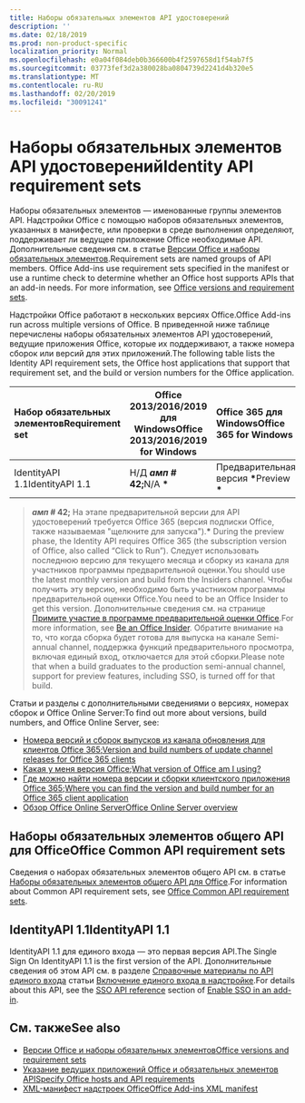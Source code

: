 ```yaml
---
title: Наборы обязательных элементов API удостоверений
description: ''
ms.date: 02/18/2019
ms.prod: non-product-specific
localization_priority: Normal
ms.openlocfilehash: e0a04f084deb0b366600b4f2597658d1f54ab7f5
ms.sourcegitcommit: 03773fef3d2a380028ba0804739d2241d4b320e5
ms.translationtype: MT
ms.contentlocale: ru-RU
ms.lasthandoff: 02/20/2019
ms.locfileid: "30091241"
---
```

# <a name="identity-api-requirement-sets"></a><span data-ttu-id="a1a9c-102">Наборы обязательных элементов API удостоверений</span><span class="sxs-lookup"><span data-stu-id="a1a9c-102">Identity API requirement sets</span></span>

<span data-ttu-id="a1a9c-p101">Наборы обязательных элементов — именованные группы элементов API. Надстройки Office с помощью наборов обязательных элементов, указанных в манифесте, или проверки в среде выполнения определяют, поддерживает ли ведущее приложение Office необходимые API. Дополнительные сведения см. в статье [Версии Office и наборы обязательных элементов](https://docs.microsoft.com/office/dev/add-ins/develop/office-versions-and-requirement-sets).</span><span class="sxs-lookup"><span data-stu-id="a1a9c-p101">Requirement sets are named groups of API members. Office Add-ins use requirement sets specified in the manifest or use a runtime check to determine whether an Office host supports APIs that an add-in needs. For more information, see [Office versions and requirement sets](https://docs.microsoft.com/office/dev/add-ins/develop/office-versions-and-requirement-sets).</span></span>

<span data-ttu-id="a1a9c-106">Надстройки Office работают в нескольких версиях Office.</span><span class="sxs-lookup"><span data-stu-id="a1a9c-106">Office Add-ins run across multiple versions of Office.</span></span> <span data-ttu-id="a1a9c-107">В приведенной ниже таблице перечислены наборы обязательных элементов API удостоверений, ведущие приложения Office, которые их поддерживают, а также номера сборок или версий для этих приложений.</span><span class="sxs-lookup"><span data-stu-id="a1a9c-107">The following table lists the Identity API requirement sets, the Office host applications that support that requirement set, and the build or version numbers for the Office application.</span></span>

|  <span data-ttu-id="a1a9c-108">Набор обязательных элементов</span><span class="sxs-lookup"><span data-stu-id="a1a9c-108">Requirement set</span></span>  | <span data-ttu-id="a1a9c-109">Office 2013/2016/2019 для Windows</span><span class="sxs-lookup"><span data-stu-id="a1a9c-109">Office 2013/2016/2019 for Windows</span></span> | <span data-ttu-id="a1a9c-110">Office 365 для Windows</span><span class="sxs-lookup"><span data-stu-id="a1a9c-110">Office 365 for Windows</span></span>   |  <span data-ttu-id="a1a9c-111">Office 365 для iPad</span><span class="sxs-lookup"><span data-stu-id="a1a9c-111">Office 365 for iPad</span></span>  |  <span data-ttu-id="a1a9c-112">Office 365 для Mac</span><span class="sxs-lookup"><span data-stu-id="a1a9c-112">Office 365 for Mac</span></span>  | <span data-ttu-id="a1a9c-113">Office Online</span><span class="sxs-lookup"><span data-stu-id="a1a9c-113">Office Online</span></span>  | <span data-ttu-id="a1a9c-114">SharePoint Online</span><span class="sxs-lookup"><span data-stu-id="a1a9c-114">SharePoint Online</span></span> | <span data-ttu-id="a1a9c-115">OneDrive.com</span><span class="sxs-lookup"><span data-stu-id="a1a9c-115">OneDrive.com</span></span> |<span data-ttu-id="a1a9c-116">Outlook.com и Exchange Online</span><span class="sxs-lookup"><span data-stu-id="a1a9c-116">Outlook.com & Exchange Online</span></span>|
|:-----|-----|:-----|:-----|:-----|:-----|:-----|:-----|:-----|
| <span data-ttu-id="a1a9c-117">IdentityAPI 1.1</span><span class="sxs-lookup"><span data-stu-id="a1a9c-117">IdentityAPI 1.1</span></span>  | <span data-ttu-id="a1a9c-118">Н/Д **_амп_ # 42;**</span><span class="sxs-lookup"><span data-stu-id="a1a9c-118">N/A **&#42;**</span></span> | <span data-ttu-id="a1a9c-119">Предварительная версия **&#42;**</span><span class="sxs-lookup"><span data-stu-id="a1a9c-119">Preview **&#42;**</span></span> | <span data-ttu-id="a1a9c-120">Скоро</span><span class="sxs-lookup"><span data-stu-id="a1a9c-120">Coming soon</span></span> | <span data-ttu-id="a1a9c-121">Предварительная версия **&#42;**</span><span class="sxs-lookup"><span data-stu-id="a1a9c-121">Preview **&#42;**</span></span>| <span data-ttu-id="a1a9c-122">Предварительная версия</span><span class="sxs-lookup"><span data-stu-id="a1a9c-122">Preview</span></span> | <span data-ttu-id="a1a9c-123">Предварительная версия</span><span class="sxs-lookup"><span data-stu-id="a1a9c-123">Preview</span></span>| <span data-ttu-id="a1a9c-124">Скоро</span><span class="sxs-lookup"><span data-stu-id="a1a9c-124">Coming soon</span></span> | <span data-ttu-id="a1a9c-125">Скоро</span><span class="sxs-lookup"><span data-stu-id="a1a9c-125">Coming soon</span></span> |

> <span data-ttu-id="a1a9c-126">**_амп_ # 42;** На этапе предварительной версии для API удостоверений требуется Office 365 (версия подписки Office, также называемая "щелкните для запуска").</span><span class="sxs-lookup"><span data-stu-id="a1a9c-126">**&#42;** During the preview phase, the Identity API requires Office 365 (the subscription version of Office, also called “Click to Run”).</span></span> <span data-ttu-id="a1a9c-127">Следует использовать последнюю версию для текущего месяца и сборку из канала для участников программы предварительной оценки.</span><span class="sxs-lookup"><span data-stu-id="a1a9c-127">You should use the latest monthly version and build from the Insiders channel.</span></span> <span data-ttu-id="a1a9c-128">Чтобы получить эту версию, необходимо быть участником программы предварительной оценки Office.</span><span class="sxs-lookup"><span data-stu-id="a1a9c-128">You need to be an Office Insider to get this version.</span></span> <span data-ttu-id="a1a9c-129">Дополнительные сведения см. на странице [Примите участие в программе предварительной оценки Office](https://products.office.com/office-insider?tab=tab-1).</span><span class="sxs-lookup"><span data-stu-id="a1a9c-129">For more information, see [Be an Office Insider](https://products.office.com/office-insider?tab=tab-1).</span></span> <span data-ttu-id="a1a9c-130">Обратите внимание на то, что когда сборка будет готова для выпуска на канале Semi-annual channel, поддержка функций предварительного просмотра, включая единый вход, отключается для этой сборки.</span><span class="sxs-lookup"><span data-stu-id="a1a9c-130">Please note that when a build graduates to the production semi-annual channel, support for preview features, including SSO, is turned off for that build.</span></span>

<span data-ttu-id="a1a9c-131">Статьи и разделы с дополнительными сведениями о версиях, номерах сборок и Office Online Server:</span><span class="sxs-lookup"><span data-stu-id="a1a9c-131">To find out more about versions, build numbers, and Office Online Server, see:</span></span>

- <span data-ttu-id="a1a9c-132">[Номера версий и сборок выпусков из канала обновления для клиентов Office 365](https://support.office.com/article/version-and-build-numbers-of-update-channel-releases-ae942449-1fca-4484-898b-a933ea23def7);</span><span class="sxs-lookup"><span data-stu-id="a1a9c-132">[Version and build numbers of update channel releases for Office 365 clients](https://support.office.com/article/version-and-build-numbers-of-update-channel-releases-ae942449-1fca-4484-898b-a933ea23def7)</span></span>
- <span data-ttu-id="a1a9c-133">[Какая у меня версия Office](https://support.office.com/article/What-version-of-Office-am-I-using-932788b8-a3ce-44bf-bb09-e334518b8b19);</span><span class="sxs-lookup"><span data-stu-id="a1a9c-133">[What version of Office am I using?](https://support.office.com/article/What-version-of-Office-am-I-using-932788b8-a3ce-44bf-bb09-e334518b8b19)</span></span>
- <span data-ttu-id="a1a9c-134">[Где можно найти номера версии и сборки клиентского приложения Office 365](https://support.office.com/article/version-and-build-numbers-of-update-channel-releases-ae942449-1fca-4484-898b-a933ea23def7);</span><span class="sxs-lookup"><span data-stu-id="a1a9c-134">[Where you can find the version and build number for an Office 365 client application](https://support.office.com/article/version-and-build-numbers-of-update-channel-releases-ae942449-1fca-4484-898b-a933ea23def7)</span></span>
- [<span data-ttu-id="a1a9c-135">Обзор Office Online Server</span><span class="sxs-lookup"><span data-stu-id="a1a9c-135">Office Online Server overview</span></span>](https://docs.microsoft.com/officeonlineserver/office-online-server-overview)

## <a name="office-common-api-requirement-sets"></a><span data-ttu-id="a1a9c-136">Наборы обязательных элементов общего API для Office</span><span class="sxs-lookup"><span data-stu-id="a1a9c-136">Office Common API requirement sets</span></span>

<span data-ttu-id="a1a9c-137">Сведения о наборах обязательных элементов общего API см. в статье [Наборы обязательных элементов общего API для Office](office-add-in-requirement-sets.md).</span><span class="sxs-lookup"><span data-stu-id="a1a9c-137">For information about Common API requirement sets, see [Office Common API requirement sets](office-add-in-requirement-sets.md).</span></span>

## <a name="identityapi-11"></a><span data-ttu-id="a1a9c-138">IdentityAPI 1.1</span><span class="sxs-lookup"><span data-stu-id="a1a9c-138">IdentityAPI 1.1</span></span> 

<span data-ttu-id="a1a9c-139">IdentityAPI 1.1 для единого входа — это первая версия API.</span><span class="sxs-lookup"><span data-stu-id="a1a9c-139">The Single Sign On IdentityAPI 1.1 is the first version of the API.</span></span> <span data-ttu-id="a1a9c-140">Дополнительные сведения об этом API см. в разделе [Справочные материалы по API единого входа](https://docs.microsoft.com/office/dev/add-ins/develop/sso-in-office-add-ins#sso-api-reference) статьи [Включение единого входа в надстройке](https://docs.microsoft.com/office/dev/add-ins/develop/sso-in-office-add-ins).</span><span class="sxs-lookup"><span data-stu-id="a1a9c-140">For details about this API, see the [SSO API reference](https://docs.microsoft.com/office/dev/add-ins/develop/sso-in-office-add-ins#sso-api-reference) section of [Enable SSO in an add-in](https://docs.microsoft.com/office/dev/add-ins/develop/sso-in-office-add-ins).</span></span>

## <a name="see-also"></a><span data-ttu-id="a1a9c-141">См. также</span><span class="sxs-lookup"><span data-stu-id="a1a9c-141">See also</span></span>

- [<span data-ttu-id="a1a9c-142">Версии Office и наборы обязательных элементов</span><span class="sxs-lookup"><span data-stu-id="a1a9c-142">Office versions and requirement sets</span></span>](https://docs.microsoft.com/office/dev/add-ins/develop/office-versions-and-requirement-sets)
- [<span data-ttu-id="a1a9c-143">Указание ведущих приложений Office и обязательных элементов API</span><span class="sxs-lookup"><span data-stu-id="a1a9c-143">Specify Office hosts and API requirements</span></span>](https://docs.microsoft.com/office/dev/add-ins/develop/specify-office-hosts-and-api-requirements)
- [<span data-ttu-id="a1a9c-144">XML-манифест надстроек Office</span><span class="sxs-lookup"><span data-stu-id="a1a9c-144">Office Add-ins XML manifest</span></span>](https://docs.microsoft.com/office/dev/add-ins/develop/add-in-manifests)
